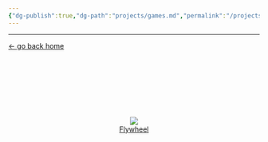 ```yaml
---
{"dg-publish":true,"dg-path":"projects/games.md","permalink":"/projects/games/","dgHomeLink":true,"dgShowBacklinks":true,"dgShowInlineTitle":true,"dgShowFileTree":true,"dgEnableSearch":true,"dgShowToc":true,"dgLinkPreview":true,"dgShowTags":true,"noteIcon":""}
---
```


---
<a href="/" target="_self">← go back home</a>

<div style="display: flex; flex-wrap: wrap; align-items: center; justify-content: center;">
	<div style="display: flex; flex-direction: column; justify-content: center;align-items:center;">
		<img style="padding-top: 120px" src="https://img.itch.zone/aW1hZ2UvMzQwOTM2MS8yMDM0ODYxOC5wbmc=/347x500/RKkta6.png"/>
		<a href="https://codesheep.itch.io/flywheel">Flywheel</a>
	</div>
</div>
